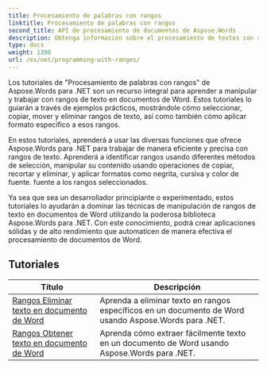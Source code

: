 ```yaml
---
title: Procesamiento de palabras con rangos
linktitle: Procesamiento de palabras con rangos
second_title: API de procesamiento de documentos de Aspose.Words
description: Obtenga información sobre el procesamiento de textos con rangos en Aspose.Words para .NET. Aprenda a manipular y formatear rangos específicos de texto en documentos de Word usando tutoriales paso a paso y códigos de muestra.
type: docs
weight: 1390
url: /es/net/programming-with-ranges/
---
```

Los tutoriales de "Procesamiento de palabras con rangos" de Aspose.Words para .NET son un recurso integral para aprender a manipular y trabajar con rangos de texto en documentos de Word. Estos tutoriales lo guiarán a través de ejemplos prácticos, mostrándole cómo seleccionar, copiar, mover y eliminar rangos de texto, así como también cómo aplicar formato específico a esos rangos.

En estos tutoriales, aprenderá a usar las diversas funciones que ofrece Aspose.Words para .NET para trabajar de manera eficiente y precisa con rangos de texto. Aprenderá a identificar rangos usando diferentes métodos de selección, manipular su contenido usando operaciones de copiar, recortar y eliminar, y aplicar formatos como negrita, cursiva y color de fuente. fuente a los rangos seleccionados.

Ya sea que sea un desarrollador principiante o experimentado, estos tutoriales lo ayudarán a dominar las técnicas de manipulación de rangos de texto en documentos de Word utilizando la poderosa biblioteca Aspose.Words para .NET. Con este conocimiento, podrá crear aplicaciones sólidas y de alto rendimiento que automaticen de manera efectiva el procesamiento de documentos de Word.

 ## Tutoriales
| Título | Descripción |
| --- | --- |
| [Rangos Eliminar texto en documento de Word](./ranges-delete-text/) | Aprenda a eliminar texto en rangos específicos en un documento de Word usando Aspose.Words para .NET. |
| [Rangos Obtener texto en documento de Word](./ranges-get-text/) | Aprenda cómo extraer fácilmente texto en un documento de Word usando Aspose.Words para .NET. |
